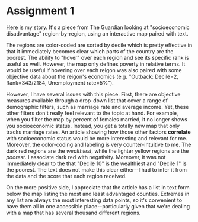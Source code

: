 # Assignment 1

[Here](https://www.theguardian.com/news/datablog/ng-interactive/2018/mar/27/how-socio-economic-disadvantage-varies-area-by-area-in-australia) is my story. It's a piece from The Guardian looking at "socioeconomic disadvantage" region-by-region, using an interactive map paired with text.

The regions are color-coded are sorted by decile which is pretty effective in that it immediately becomes clear which parts of the country are the poorest. The ability to "hover" over each region and see its specific rank is useful as well. However, the map only defines poverty in relative terms. It would be useful if hovering over each reigon was also paired with some objective data about the reigon's economics (e.g. "Outback: Decile=2, Rank=343/2184, Unemployment rate=5%"). 

However, I have several issues with this piece. First, there are objective measures available through a drop-down list that cover a range of demographic filters, such as marriage rate and average income. Yet, these other filters don't really feel relevant to the topic at hand. For example, when you filter the map by percent of females married, it no longer shows you socioeconomic status. Instead, you get a totally new map that only tracks marriage rates. An article showing how those other factors **correlate** with socioeconomic status would be more interesting and relevant for me. Moreover, the color-coding and labeling is very counter-intuitive to me. The dark red regions are the *wealthiest*, while the lighter yellow regions are the *poorest*. I associate dark red with negativity. Moreover, it was not immediately clear to the that "Decile 10" is the wealthiest and "Decile 1" is the poorest. The text does not make this clear either--I had to infer it from the data and the score that each region received.

On the more positive side, I appreciate that the article has a list in text form below the map listing the most and least advantaged counties. Extremes in any list are always the most interesting data points, so it's convenient to have them all in one accessible place--particularly given that we're dealing with a map that has several thousand different regions.

